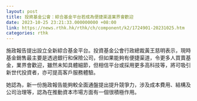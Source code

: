 ```yaml
---
layout: post
title: 投資基金公會：綜合基金平台若成為便捷渠道業界會歡迎
date: 2023-10-25 23:21:33.000000000 +08:00
link: https://news.rthk.hk/rthk/ch/component/k2/1724901-20231025.htm
categories: rthk
---
```


施政報告提出設立全新綜合基金平台。投資基金公會行政總裁黃王慈明表示，現時基金銷售最主要是透過銀行和保險公司，但如果能夠有便捷渠道，令更多人買賣基金，業界會歡迎，雖然未知具體細節，但相信平台或採用更多高科技等，將可吸引新世代投資者，亦可提高客戶服務體驗。

她認為，新一份施政報告能夠較全面通盤提出提升競爭力，涉及成本費用、結構及公司治理等，認為在推動資本市場方面有一個很積極作用。
